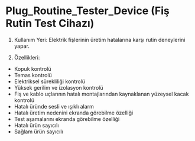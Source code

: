 # Plug_Routine_Tester_Device (Fiş Rutin Test Cihazı)

1) Kullanım Yeri: Elektrik fişlerinin üretim hatalarına karşı rutin deneylerini yapar.

2) Özellikleri:

- Kopuk kontrolü
- Temas kontrolü
- Elektriksel sürekliliği kontrolü
- Yüksek gerilim ve izolasyon kontrolü
- Fiş ve kablo uçlarının hatalı montajlarından kaynaklanan yüzeysel kacak kontrolü
- Hatalı üründe sesli ve ışıklı alarm
- Hatalı üretim nedenini ekranda görebilme özelliği
- Test aşamalarını ekranda görebilme özelliği
- Hatalı ürün sayıcılı
- Sağlam ürün sayıcılı
